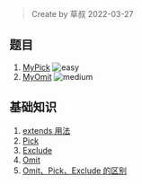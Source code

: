 > Create by 草叔 2022-03-27

## 题目

1. [MyPick](https://github.com/astak16/blog-ts-challenges/issues/3) <img src="https://img.shields.io/badge/-easy-7aad0c" alt="easy"/>
2. [MyOmit](https://github.com/astak16/blog-ts-challenges/issues/4) <img src="https://img.shields.io/badge/-medium-d9901a" alt="medium"/>

## 基础知识
1. [extends 用法](https://github.com/astak16/blog-ts-challenges/issues/1)
2. [Pick](https://github.com/astak16/blog-ts-challenges/issues/2#issuecomment-1079862389)
3. [Exclude](https://github.com/astak16/blog-ts-challenges/issues/2#issuecomment-1079876517)
4. [Omit](https://github.com/astak16/blog-ts-challenges/issues/2#issuecomment-1084434376)
5. [Omit、Pick、Exclude 的区别](https://github.com/astak16/blog-ts-challenges/issues/2#issuecomment-1084480379)
